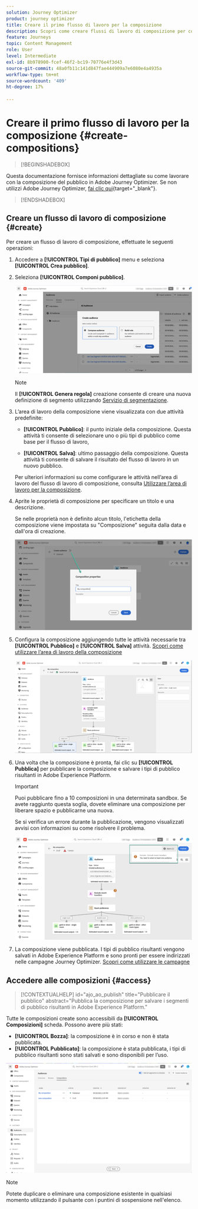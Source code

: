 ```yaml
---
solution: Journey Optimizer
product: journey optimizer
title: Creare il primo flusso di lavoro per la composizione
description: Scopri come creare flussi di lavoro di composizione per combinare e disporre i tipi di pubblico esistenti.
feature: Journeys
topic: Content Management
role: User
level: Intermediate
exl-id: 8b978900-fcef-46f2-bc19-70776e4f3d43
source-git-commit: 48a0fb11c141d847fae444909a7e6080e4a4935a
workflow-type: tm+mt
source-wordcount: '409'
ht-degree: 17%

---
```


# Creare il primo flusso di lavoro per la composizione {#create-compositions}

>[!BEGINSHADEBOX]

Questa documentazione fornisce informazioni dettagliate su come lavorare con la composizione del pubblico in Adobe Journey Optimizer. Se non utilizzi Adobe Journey Optimizer, [fai clic qui](https://experienceleague.adobe.com/docs/experience-platform/segmentation/ui/audience-composition.html?lang=it){target="_blank"}.

>[!ENDSHADEBOX]

## Creare un flusso di lavoro di composizione {#create}

Per creare un flusso di lavoro di composizione, effettuate le seguenti operazioni:

1. Accedere a **[!UICONTROL Tipi di pubblico]** menu e seleziona **[!UICONTROL Crea pubblico]**.

1. Seleziona **[!UICONTROL Componi pubblico]**.

   ![](assets/audiences-create.png)

   >[!NOTE]
   >
   >Il **[!UICONTROL Genera regola]** creazione consente di creare una nuova definizione di segmento utilizzando [Servizio di segmentazione](https://experienceleague.adobe.com/docs/experience-platform/segmentation/ui/overview.html?lang=it).

1. L’area di lavoro della composizione viene visualizzata con due attività predefinite:

   * **[!UICONTROL Pubblico]**: il punto iniziale della composizione. Questa attività ti consente di selezionare uno o più tipi di pubblico come base per il flusso di lavoro,

   * **[!UICONTROL Salva]**: ultimo passaggio della composizione. Questa attività ti consente di salvare il risultato del flusso di lavoro in un nuovo pubblico.

   Per ulteriori informazioni su come configurare le attività nell’area di lavoro del flusso di lavoro di composizione, consulta [Utilizzare l’area di lavoro per la composizione](composition-canvas.md).

1. Aprite le proprietà di composizione per specificare un titolo e una descrizione.

   Se nelle proprietà non è definito alcun titolo, l&#39;etichetta della composizione viene impostata su &quot;Composizione&quot; seguita dalla data e dall&#39;ora di creazione.

   ![](assets/audiences-properties.png)

1. Configura la composizione aggiungendo tutte le attività necessarie tra **[!UICONTROL Pubblico]** e **[!UICONTROL Salva]** attività. [Scopri come utilizzare l’area di lavoro della composizione](composition-canvas.md)

   ![](assets/audiences-publish.png)

1. Una volta che la composizione è pronta, fai clic su **[!UICONTROL Pubblica]** per pubblicare la composizione e salvare i tipi di pubblico risultanti in Adobe Experience Platform.

   >[!IMPORTANT]
   >
   >Puoi pubblicare fino a 10 composizioni in una determinata sandbox. Se avete raggiunto questa soglia, dovete eliminare una composizione per liberare spazio e pubblicarne una nuova.

   Se si verifica un errore durante la pubblicazione, vengono visualizzati avvisi con informazioni su come risolvere il problema.

   ![](assets/audiences-alerts.png)

1. La composizione viene pubblicata. I tipi di pubblico risultanti vengono salvati in Adobe Experience Platform e sono pronti per essere indirizzati nelle campagne Journey Optimizer. [Scopri come utilizzare le campagne](../campaigns/get-started-with-campaigns.md)

## Accedere alle composizioni {#access}

>[!CONTEXTUALHELP]
>id="ajo_ao_publish"
>title="Pubblicare il pubblico"
>abstract="Pubblica la composizione per salvare i segmenti di pubblico risultanti in Adobe Experience Platform."

Tutte le composizioni create sono accessibili da **[!UICONTROL Composizioni]** scheda. Possono avere più stati:

* **[!UICONTROL Bozza]**: la composizione è in corso e non è stata pubblicata.
* **[!UICONTROL Pubblicato]**: la composizione è stata pubblicata, i tipi di pubblico risultanti sono stati salvati e sono disponibili per l’uso.

![](assets/audiences-compositions.png)

>[!NOTE]
>
>Potete duplicare o eliminare una composizione esistente in qualsiasi momento utilizzando il pulsante con i puntini di sospensione nell&#39;elenco.
